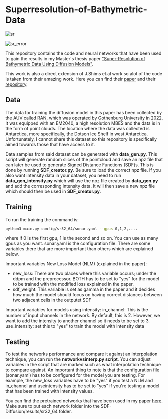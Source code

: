 # Superresolution-of-Bathymetric-Data
![sr](https://github.com/user-attachments/assets/b3c7aa13-820f-4f4c-97b1-1b1a3cbc65b5)

![sr_error](https://github.com/user-attachments/assets/1a8e61a1-2657-4d97-b5a3-eaa289b9402e)

This repository contains the code and neural networks that have been used to gain the results in my Master's thesis paper ["Super-Resolution of Bathymetric Data Using Diffusion Models"](https://drive.google.com/drive/u/0/folders/1pi6UFke-gLYHJ0jo_kyLcYq2JGKmFhR5).

This work is also a direct extension of J.Shims et.al work so alot of the code is taken from their amazing work. Here you can find their [paper](https://openaccess.thecvf.com/content/CVPR2023/html/Shim_Diffusion-Based_Signed_Distance_Fields_for_3D_Shape_Generation_CVPR_2023_paper.html) and their [repository](https://github.com/Kitsunetic/SDF-Diffusion?tab=readme-ov-file).

## Data
The data for training the diffusion model in this paper has been collected by the AUV called RAN, which was operated by Gothenburg University in 2022. It was equipped with an EM2040, a high resolution MBES and the data is in the form of point clouds.
The location where the data was collected is Antarctica, more specifically, the Dotson Ice Shelf in west Antarctica. Unfortunately, I cannot share this dataset so this repository is specifically aimed towards those that have access to it.


Data samples from said dataset can be generated with **data_gen.py**. This script will generate random slices of the pointcloud and save an npz file that can later be used to generate Signed Distance Functions (SDF)s. This is done by running **SDF_creator.py**. Be sure to load the correct npz file. If you also want intensity data in your dataset, you need to run **data_gen_intensity.py** which will use the npz file created by **data_gen.py** and add the corresponding intensity data. It will then save a new npz file which should then be used in **SDF_creator.py**.

## Training
To run the training the command is:
```sh
python3 main.py config/sr32_64/sonar.yaml --gpus 0,1,2,....
```
where if 0 is the first gpu, 1 is the second and so on. You can use as many gpus as you want.
sonar.yaml is the configuration file. There are some variables there that are more important than others which are explained below.

Important variables New Loss Model (NLM) (explained in the paper):
- new_loss: There are two places where this variable occurs; under the ddpm and the preprocessor. BOTH has to be set to "yes" for the model to be trained with the modified loss explained in the paper.
- sdf_weight: This variable is set as gamma in the paper and it decides how much the model should focus on having correct distances between two adjacent cells in the outputet SDF

Important variables for models using intensity:
in_channel: This is the number of input channels in the network. By default, this is 2. However, we want to add the intensity to another channel so it needs to be set to 3.
use_intensity: set this to "yes" to train the model with intensity data

## Testing
To test the networks performance and compare it against an interpolation technique, you can run the **networkvsinterp.py script**. 
You can adjust variables in the script that are marked such as what interpolation technique to compare against. An important thing to note is that the configuration file (sonar.yaml) has to be configured for the model you are testing.
For example, the new_loss variables have to be "yes" if you test a NLM and in_channel and useintensity has to be set to "yes" if you're testing a model that has been trained with intensity values.

You can find the pretrained networks that have been used in my paper [here](https://drive.google.com/drive/folders/12YZ-nWYdIfh5gGyxmQJqnj45a_m1BVyw?usp=drive_link). Make sure to put each network folder into the SDF-Diffusion/results/sr32_64 folder.

